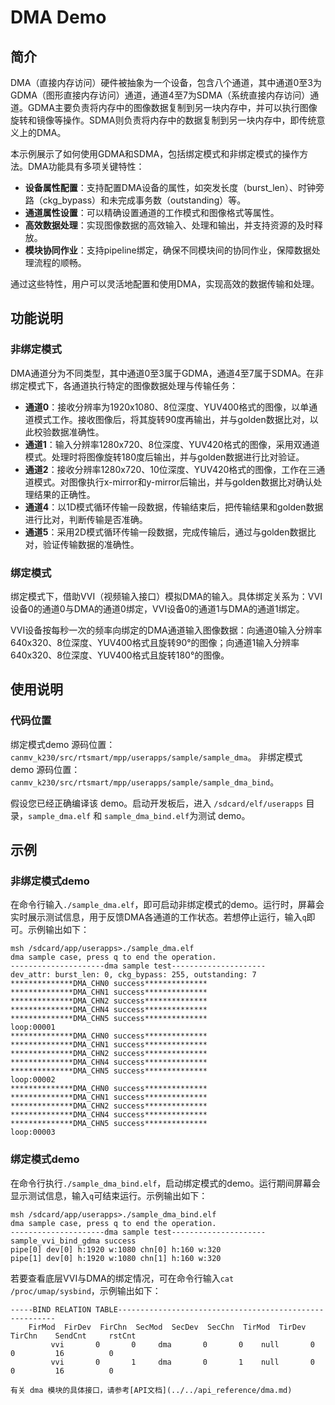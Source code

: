 # DMA Demo

## 简介

DMA（直接内存访问）硬件被抽象为一个设备，包含八个通道，其中通道0至3为GDMA（图形直接内存访问）通道，通道4至7为SDMA（系统直接内存访问）通道。GDMA主要负责将内存中的图像数据复制到另一块内存中，并可以执行图像旋转和镜像等操作。SDMA则负责将内存中的数据复制到另一块内存中，即传统意义上的DMA。

本示例展示了如何使用GDMA和SDMA，包括绑定模式和非绑定模式的操作方法。DMA功能具有多项关键特性：

- **设备属性配置**：支持配置DMA设备的属性，如突发长度（burst_len）、时钟旁路（ckg_bypass）和未完成事务数（outstanding）等。
- **通道属性设置**：可以精确设置通道的工作模式和图像格式等属性。
- **高效数据处理**：实现图像数据的高效输入、处理和输出，并支持资源的及时释放。
- **模块协同作业**：支持pipeline绑定，确保不同模块间的协同作业，保障数据处理流程的顺畅。

通过这些特性，用户可以灵活地配置和使用DMA，实现高效的数据传输和处理。

## 功能说明

### 非绑定模式

DMA通道分为不同类型，其中通道0至3属于GDMA，通道4至7属于SDMA。在非绑定模式下，各通道执行特定的图像数据处理与传输任务：

- **通道0**：接收分辨率为1920x1080、8位深度、YUV400格式的图像，以单通道模式工作。接收图像后，将其旋转90度再输出，并与golden数据比对，以此校验数据准确性。
- **通道1**：输入分辨率1280x720、8位深度、YUV420格式的图像，采用双通道模式。处理时将图像旋转180度后输出，并与golden数据进行比对验证。
- **通道2**：接收分辨率1280x720、10位深度、YUV420格式的图像，工作在三通道模式。对图像执行x-mirror和y-mirror后输出，并与golden数据比对确认处理结果的正确性。
- **通道4**：以1D模式循环传输一段数据，传输结束后，把传输结果和golden数据进行比对，判断传输是否准确。
- **通道5**：采用2D模式循环传输一段数据，完成传输后，通过与golden数据比对，验证传输数据的准确性。

### 绑定模式

绑定模式下，借助VVI（视频输入接口）模拟DMA的输入。具体绑定关系为：VVI设备0的通道0与DMA的通道0绑定，VVI设备0的通道1与DMA的通道1绑定。

VVI设备按每秒一次的频率向绑定的DMA通道输入图像数据：向通道0输入分辨率640x320、8位深度、YUV400格式且旋转90°的图像；向通道1输入分辨率640x320、8位深度、YUV400格式且旋转180°的图像。

## 使用说明

### 代码位置

绑定模式demo 源码位置：`canmv_k230/src/rtsmart/mpp/userapps/sample/sample_dma`。
非绑定模式demo 源码位置：`canmv_k230/src/rtsmart/mpp/userapps/sample/sample_dma_bind`。

假设您已经正确编译该 demo。启动开发板后，进入 `/sdcard/elf/userapps` 目录，`sample_dma.elf` 和 `sample_dma_bind.elf`为测试 demo。

## 示例

### 非绑定模式demo

在命令行输入`./sample_dma.elf`，即可启动非绑定模式的demo。运行时，屏幕会实时展示测试信息，用于反馈DMA各通道的工作状态。若想停止运行，输入`q`即可。示例输出如下：

```shell
msh /sdcard/app/userapps>./sample_dma.elf
dma sample case, press q to end the operation.
---------------------dma sample test---------------------
dev_attr: burst_len: 0, ckg_bypass: 255, outstanding: 7
**************DMA_CHN0 success**************
**************DMA_CHN1 success**************
**************DMA_CHN2 success**************
**************DMA_CHN4 success**************
**************DMA_CHN5 success**************
loop:00001
**************DMA_CHN0 success**************
**************DMA_CHN1 success**************
**************DMA_CHN2 success**************
**************DMA_CHN4 success**************
**************DMA_CHN5 success**************
loop:00002
**************DMA_CHN0 success**************
**************DMA_CHN1 success**************
**************DMA_CHN2 success**************
**************DMA_CHN4 success**************
**************DMA_CHN5 success**************
loop:00003
```

### 绑定模式demo

在命令行执行`./sample_dma_bind.elf`，启动绑定模式的demo。运行期间屏幕会显示测试信息，输入`q`可结束运行。示例输出如下：

```shell
msh /sdcard/app/userapps>./sample_dma_bind.elf
dma sample case, press q to end the operation.
---------------------dma sample test---------------------
sample_vvi_bind_gdma success
pipe[0] dev[0] h:1920 w:1080 chn[0] h:160 w:320
pipe[1] dev[0] h:1920 w:1080 chn[1] h:160 w:320
```

若要查看底层VVI与DMA的绑定情况，可在命令行输入`cat /proc/umap/sysbind`，示例输出如下：

```shell
-----BIND RELATION TABLE--------------------------------------------------------
    FirMod  FirDev  FirChn  SecMod  SecDev  SecChn  TirMod  TirDev  TirChn    SendCnt     rstCnt
         vvi       0       0     dma       0       0    null       0       0         16          0
         vvi       0       1     dma       0       1    null       0       0         16          0
```

```{admonition} 提示
有关 dma 模块的具体接口，请参考[API文档](../../api_reference/dma.md)
```
